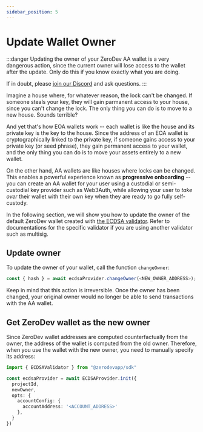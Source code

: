 ```yaml
---
sidebar_position: 5
---
```


# Update Wallet Owner

:::danger
Updating the owner of your ZeroDev AA wallet is a very dangerous action, since the current owner will lose access to the wallet after the update.  Only do this if you know exactly what you are doing.

If in doubt, please [join our Discord](https://discord.gg/KS9MRaTSjx) and ask questions.
:::

Imagine a house where, for whatever reason, the lock can't be changed.  If someone steals your key, they will gain parmanent access to your house, since you can't change the lock.  The only thing you can do is to move to a new house.  Sounds terrible?

And yet that's how EOA wallets work -- each wallet is like the house and its private key is the key to the house.  Since the address of an EOA wallet is cryptographically linked to the private key, if someone gains access to your private key (or seed phrase), they gain permanent access to your wallet, and the only thing you can do is to move your assets entirely to a new wallet.

On the other hand, AA wallets are like houses where locks can be changed.  This enables a powerful experience known as **progressive onboarding** -- you can create an AA wallet for your user using a custodial or semi-custodial key provider such as Web3Auth, while allowing your user to *take over* their wallet with their own key when they are ready to go fully self-custody.

In the following section, we will show you how to update the owner of the default ZeroDev wallet created with [the ECDSA validator](/create-wallets/overview#choosing-a-validator).  Refer to documentations for the specific validator if you are using another validator such as multisig.

## Update owner

To update the owner of your wallet, call the function `changeOwner`:

```typescript
const { hash } = await ecdsaProvider.changeOwner(<NEW_OWNER_ADDRESS>);
```

Keep in mind that this action is irreversible.  Once the owner has been changed, your original owner would no longer be able to send transactions with the AA wallet.

## Get ZeroDev wallet as the new owner

Since ZeroDev wallet addresses are computed counterfactually from the owner, the address of the wallet is computed from the old owner.  Therefore, when you use the wallet with the new owner, you need to manually specify its address:

```typescript
import { ECDSAValidator } from "@zerodevapp/sdk"

const ecdsaProvider = await ECDSAProvider.init({
  projectId,
  newOwner,
  opts: {
    accountConfig: { 
      accountAddress: '<ACCOUNT_ADDRESS>'
    },
  }
})
```